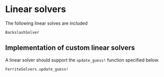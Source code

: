 # Linear solvers
The following linear solves are included
```@docs
BackslashSolver
```


## Implementation of custom linear solvers
A linear solver should support the `update_guess!` function specified below. 

```@docs
FerriteSolvers.update_guess!
```